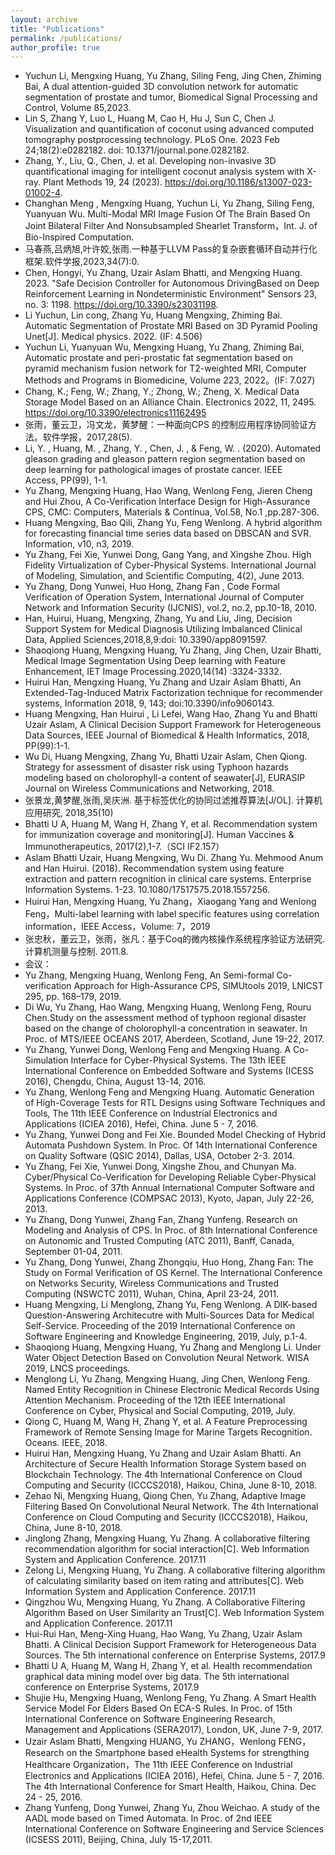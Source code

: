 ```yaml
---
layout: archive
title: "Publications"
permalink: /publications/
author_profile: true
---
```

- Yuchun Li, Mengxing Huang, Yu Zhang, Siling Feng, Jing Chen, Zhiming Bai, A dual attention-guided 3D convolution network for automatic segmentation of prostate and tumor, Biomedical Signal Processing and Control, Volume 85,2023.
- Lin S, Zhang Y, Luo L, Huang M, Cao H, Hu J, Sun C, Chen J. Visualization and quantification of coconut using advanced computed tomography postprocessing technology. PLoS One. 2023 Feb 24;18(2):e0282182. doi: 10.1371/journal.pone.0282182.
- Zhang, Y., Liu, Q., Chen, J. et al. Developing non-invasive 3D quantificational imaging for intelligent coconut analysis system with X-ray. Plant Methods 19, 24 (2023). https://doi.org/10.1186/s13007-023-01002-4.
- Changhan Meng , Mengxing Huang, Yuchun Li, Yu Zhang, Siling Feng, Yuanyuan Wu. Multi-Modal MRI Image Fusion Of The Brain Based On Joint Bilateral Filter And Nonsubsampled Shearlet Transform，Int. J. of Bio-Inspired Computation.
- 马春燕,吕炳旭,叶许姣,张雨.一种基于LLVM Pass的复杂嵌套循环自动并行化框架.软件学报,2023,34(7):0.
- Chen, Hongyi, Yu Zhang, Uzair Aslam Bhatti, and Mengxing Huang. 2023. "Safe Decision Controller for Autonomous DrivingBased on Deep Reinforcement Learning in Nondeterministic Environment" Sensors 23, no. 3: 1198. https://doi.org/10.3390/s23031198.
- Li Yuchun, Lin cong, Zhang Yu, Huang Mengxing, Zhiming Bai. Automatic Segmentation of Prostate MRI Based on 3D Pyramid Pooling Unet[J]. Medical physics. 2022. (IF: 4.506)
- Yuchun Li, Yuanyuan Wu, Mengxing Huang, Yu Zhang, Zhiming Bai, Automatic prostate and peri-prostatic fat segmentation based on pyramid mechanism fusion network for T2-weighted MRI, Computer Methods and Programs in Biomedicine, Volume 223, 2022。(IF: 7.027)
- Chang, K.; Feng, W.; Zhang, Y.; Zhong, W.; Zheng, X. Medical Data Storage Model Based on an Alliance Chain. Electronics 2022, 11, 2495. https://doi.org/10.3390/electronics11162495
- 张雨，董云卫，冯文龙，黄梦醒：一种面向CPS 的控制应用程序协同验证方法。软件学报，2017,28(5). 
- Li, Y. , Huang, M. , Zhang, Y. , Chen, J. , & Feng, W. . (2020). Automated gleason grading and gleason pattern region segmentation based on deep learning for pathological images of prostate cancer. IEEE Access, PP(99), 1-1.
- Yu Zhang, Mengxing Huang, Hao Wang, Wenlong Feng, Jieren Cheng and Hui Zhou, A Co-Verification Interface Design for High-Assurance CPS, CMC: Computers, Materials & Continua, Vol.58, No.1 ,pp.287-306.
- Huang Mengxing, Bao Qili, Zhang Yu, Feng Wenlong. A hybrid algorithm for forecasting financial time series data based on DBSCAN and SVR. Information, v10, n3, 2019.
- Yu Zhang, Fei Xie, Yunwei Dong, Gang Yang, and Xingshe Zhou. High Fidelity Virtualization of Cyber-Physical Systems. International Journal of Modeling, Simulation, and Scientific Computing, 4(2), June 2013.
- Yu Zhang, Dong Yunwei, Huo Hong, Zhang Fan , Code Formal Verification of Operation System, International Journal of Computer Network and Information Security (IJCNIS), vol.2, no.2, pp.10-18, 2010.
- Han, Huirui, Huang, Mengxing, Zhang, Yu and Liu, Jing, Decision Support System for Medical Diagnosis Utilizing Imbalanced Clinical Data, Applied Sciences,2018,8,9:doi: 10.3390/app8091597. 
- Shaoqiong Huang, Mengxing Huang, Yu Zhang, Jing Chen, Uzair Bhatti, Medical Image Segmentation Using Deep learning with Feature Enhancement, IET Image Processing.2020,14(14) :3324-3332.
- Huirui Han, Mengxing Huang, Yu Zhang and Uzair Aslam Bhatti, An Extended-Tag-Induced Matrix Factorization technique for recommender systems, Information 2018, 9, 143; doi:10.3390/info9060143.
- Huang Mengxing, Han Huirui ,  Li Lefei,  Wang Hao, Zhang Yu and Bhatti Uzair Aslam, A Clinical Decision Support Framework for Heterogeneous Data Sources,  IEEE Journal of Biomedical & Health Informatics, 2018, PP(99):1-1. 
- Wu Di, Huang Mengxing, Zhang Yu, Bhatti Uzair Aslam, Chen Qiong. Strategy for assessment of disaster risk using Typhoon hazards modeling based on cholorophyll-a content of seawater[J], EURASIP Journal on Wireless Communications and Networking, 2018.
- 张景龙,黄梦醒,张雨,吴庆洲. 基于标签优化的协同过滤推荐算法[J/OL]. 计算机应用研究, 2018,35(10)
- Bhatti U A, Huang M, Wang H, Zhang Y, et al. Recommendation system for immunization coverage and monitoring[J]. Human Vaccines & Immunotherapeutics, 2017(2),1-7.（SCI  IF2.157）
- Aslam Bhatti Uzair, Huang Mengxing, Wu Di. Zhang Yu. Mehmood Anum and Han Huirui. (2018). Recommendation system using feature extraction and pattern recognition in clinical care systems. Enterprise Information Systems. 1-23. 10.1080/17517575.2018.1557256.
- Huirui Han, Mengxing Huang, Yu Zhang，Xiaogang Yang and Wenlong Feng，Multi-label learning with label specific features using correlation information，IEEE Access，Volume: 7，2019
- 张忠秋，董云卫，张雨，张凡：基于Coq的微内核操作系统程序验证方法研究.计算机测量与控制. 2011.8.
- 会议：
- Yu Zhang, Mengxing Huang, Wenlong Feng, An Semi-formal Co-verification Approach for High-Assurance CPS, SIMUtools 2019, LNICST 295, pp. 168–179, 2019. 
- Di Wu, Yu Zhang, Hao Wang, Mengxing Huang, Wenlong Feng, Rouru Chen.Study on the assessment method of typhoon regional disaster based on the change of cholorophyll-a concentration in seawater. In Proc. of MTS/IEEE OCEANS 2017, Aberdeen, Scotland, June 19-22, 2017.
- Yu Zhang, Yunwei Dong, Wenlong Feng and Mengxing Huang. A Co-Simulation Interface for Cyber-Physical Systems. The 13th IEEE International Conference on Embedded Software and Systems (ICESS 2016), Chengdu, China, August 13-14, 2016.
- Yu Zhang, Wenlong Feng and Mengxing Huang. Automatic Generation of High-Coverage Tests for RTL Designs using Software Techniques and Tools, The 11th IEEE Conference on Industrial Electronics and Applications (ICIEA 2016), Hefei, China. June 5 - 7, 2016. 
- Yu Zhang, Yunwei Dong and Fei Xie. Bounded Model Checking of Hybrid Automata Pushdown System. In Proc. Of 14th International Conference on Quality Software (QSIC 2014), Dallas, USA, October 2-3. 2014.
- Yu Zhang, Fei Xie, Yunwei Dong, Xingshe Zhou, and Chunyan Ma. Cyber/Physical Co-Verification for Developing Reliable Cyber-Physical Systems. In Proc. of 37th Annual International Computer Software and Applications Conference (COMPSAC 2013), Kyoto, Japan, July 22-26, 2013.
- Yu Zhang, Dong Yunwei, Zhang Fan, Zhang Yunfeng. Research on Modeling and Analysis of CPS. In Proc. of 8th International Conference on Autonomic and Trusted Computing (ATC 2011), Banff, Canada, September 01-04, 2011.
- Yu Zhang, Dong Yunwei, Zhang Zhongqiu, Huo Hong, Zhang Fan: The Study on Formal Verification of OS Kernel. The International Conference on Networks Security, Wireless Communications and Trusted Computing (NSWCTC 2011), Wuhan, China, April 23-24, 2011.
- Huang Mengxing, Li Menglong, Zhang Yu, Feng Wenlong. A DIK-based Question-Answering Architecutre with Multi-Sources Data for Medical Self-Service. Proceeding of the 2019 International Conference on Software Engineering and Knowledge Engineering, 2019, July, p.1-4.
- Shaoqiong Huang, Mengxing Huang, Yu Zhang and Menglong Li. Under Water Object Detection Based on Convolution Neural Network. WISA 2019, LNCS proceedings.
- Menglong Li, Yu Zhang, Mengxing Huang, Jing Chen, Wenlong Feng. Named Entity Recognition in Chinese Electronic Medical Records Using Attention Mechanism.  Proceeding of the 12th IEEE International Conference on Cyber, Physical and Social Computing, 2019, July.
- Qiong C, Huang M, Wang H, Zhang Y, et al. A Feature Preprocessing Framework of Remote Sensing Image for Marine Targets Recognition. Oceans. IEEE, 2018. 
- Huirui Han, Mengxing Huang, Yu Zhang and Uzair Aslam Bhatti. An Architecture of Secure Health Information Storage System based on Blockchain Technology. The 4th International Conference on Cloud Computing and Security (ICCCS2018), Haikou, China, June 8-10, 2018. 
- Zehao Ni, Mengxing Huang, Qiong Chen, Yu Zhang, Adaptive Image Filtering Based On Convolutional Neural Network. The 4th International Conference on Cloud Computing and Security (ICCCS2018), Haikou, China, June 8-10, 2018.  
- Jinglong Zhang, Mengxing Huang, Yu Zhang. A collaborative filtering recommendation algorithm for social interaction[C]. Web Information System and Application Conference. 2017.11
- Zelong Li, Mengxing Huang, Yu Zhang. A collaborative filtering algorithm of calculating similarity based on item rating and attributes[C]. Web Information System and Application Conference.  2017.11
- Qingzhou Wu, Mengxing Huang, Yu Zhang. A Collaborative Filtering Algorithm Based on User Similarity an Trust[C]. Web Information System and Application Conference. 2017.11
- Hui-Rui Han, Meng-Xing Huang, Hao Wang, Yu Zhang, Uzair Aslam Bhatti. A Clinical Decision Support Framework for Heterogeneous Data Sources. The 5th international conference on Enterprise Systems, 2017.9
- Bhatti U A, Huang M, Wang H, Zhang Y, et al. Health recommendation graphical data mining model over big data. The 5th international conference on Enterprise Systems, 2017.9 
- Shujie Hu, Mengxing Huang, Wenlong Feng, Yu Zhang. A Smart Health Service Model For Elders Based On ECA-S Rules. In Proc. of 15th International Conference on Software Engineering Research, Management and Applications (SERA2017), London, UK, June 7-9, 2017.
- Uzair Aslam Bhatti, Mengxing HUANG, Yu ZHANG，Wenlong FENG，Research on the Smartphone based eHealth Systems for strengthing Healthcare Organization，The 11th IEEE Conference on Industrial Electronics and Applications (ICIEA 2016), Hefei, China. June 5 - 7, 2016. The 4th International Conference for Smart Health, Haikou, China. Dec 24 - 25, 2016.
- Zhang Yunfeng, Dong Yunwei, Zhang Yu, Zhou Weichao. A study of the AADL mode based on Timed Automata. In Proc. of  2nd IEEE International Conference on Software Engineering and Service Sciences (ICSESS 2011), Beijing, China, July 15-17,2011.
